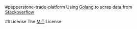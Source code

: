 #pepperstone-trade-platform
Using [Golang](https://golang.org/) to scrap data from [Stackoverflow](http://stackoverflow.com/)


##License
The [MIT](http://opensource.org/licenses/MIT) License 